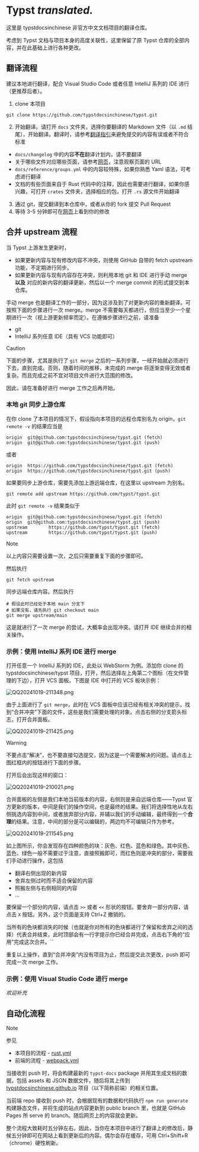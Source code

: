 <h1>Typst <em>translated.</em></h1>

这里是 typstdocsinchinese 非官方中文文档项目的翻译仓库。

考虑到 Typst 文档与项目本身的高度关联性，这里保留了原 Typst 仓库的全部内容，并在此基础上进行各种更改。

## 翻译流程

建议本地进行翻译，配合 Visual Studio Code 或者任意 IntelliJ 系列的 IDE 进行（更推荐后者）。

1. clone 本项目
  ```shell
  git clone https://github.com/typstdocsinchinese/typst.git
  ```
2. 开始翻译。请打开 `docs` 文件夹，选择你要翻译的 Markdown 文件（以 `.md` 结尾），开始翻译。翻译时，请参考[翻译指引](./TRANSLATION-GUIDE.md)来避免提交的内容有误或者不符合标准
  - `docs/changelog` 中的内容**不在**翻译计划内，请不要翻译
  - 关于哪些文件对应哪些页面，请参考[网页](https://github.com/typstdocsinchinese/typstdocsinchinese.github.io)，注意观察页面的 URL
  - `docs/reference/groups.yml` 中的内容较特殊，如果你熟悉 Yaml 语法，可考虑进行翻译
  - 文档的有些页面来自于 Rust 代码中的注释，因此也需要进行翻译，如果你感兴趣，可打开 `crates` 文件夹，选择相应的包，打开 `.rs` 源文件开始翻译
3. 通过 git，提交翻译到本仓库中，或者从你的 fork 提交 Pull Request
4. 等待 3-5 分钟即可在[网页](https://github.com/typstdocsinchinese/typstdocsinchinese.github.io)上看到你的修改

## 合并 upstream 流程

当 Typst 上游发生更新时，
- 如果更新内容与现有修改内容不冲突，则使用 GitHub 自带的 fetch upstream 功能，不定期进行同步。
- 如果更新内容与现有内容存在冲突，则利用本地 git 和 IDE 进行手动 merge **以及** 对应的新内容的翻译更新，然后以一个 merge commit 的形式提交到本仓库。

手动 merge 也是翻译工作的一部分，因为这涉及到了对更新内容的重新翻译。可按照下面的步骤进行一次 merge。merge 不需要每天都进行，但应当至少一个星期进行一次（视上游更新频率而定）。在遵循步骤进行之前，请准备

- git
- IntelliJ 系列任意 IDE（具有 VCS 功能即可）

> [!CAUTION]
> 下面的步骤，尤其是执行了 `git merge` 之后的一系列步骤，一经开始就必须进行下去，直到完成。否则，随着时间的推移，未完成的 merge 将逐渐变得无效或者复杂。而且完成之前不宜对项目文件进行大范围的修改。
>
> 因此，请在准备好进行 merge 工作之后再开始。

### 本地 git 同步上游仓库

在你 clone 了本项目的情况下，假设指向本项目的远程仓库别名为 origin，`git remote -v` 的结果应当是

```
origin  git@github.com:typstdocsinchinese/typst.git (fetch)
origin  git@github.com:typstdocsinchinese/typst.git (push)
```

或者

```
origin  https://github.com/typstdocsinchinese/typst.git (fetch)
origin  https://github.com/typstdocsinchinese/typst.git (push)
```

如果要同步上游仓库，需要先添加上游远端仓库，在这里以 upstream 为别名。

```shell
git remote add upstream https://github.com/typst/typst.git
```

此时 `git remote -v` 结果类似于

```
origin  git@github.com:typstdocsinchinese/typst.git (fetch)
origin  git@github.com:typstdocsinchinese/typst.git (push)
upstream        https://github.com/typst/typst.git (fetch)
upstream        https://github.com/typst/typst.git (push)
```

> [!NOTE]
> 以上内容只需要设置一次，之后只需要重复下面的步骤即可。

然后执行

```shell
git fetch upstream
```

同步远端仓库内容。然后执行

```shell
# 假设此时已经处于本地 main 分支下
# 如果没有，请先执行 git checkout main
git merge upstream/main
```

这是就进行了一次 merge 的尝试，大概率会出现冲突。请打开 IDE 继续合并的相关操作。

### 示例：使用 IntelliJ 系列 IDE 进行 merge

打开任意一个 IntelliJ 系列的 IDE，此处以 WebStorm 为例。添加你 clone 的 typstdocsinchinese/typst 项目，打开，然后选择左上角第二个图标（在文件管理的下边），打开 VCS 面板。下图是 IDE 中打开的 VCS 板块示例：

![QQ20241019-211348.png](./image/QQ20241019-211348.png)

由于上面进行了 `git merge`，此时在 VCS 面板中应该已经有相关冲突的提示，找到“合并冲突”下面的文件，这些是我们需要处理的对象。点击右侧的分支箭头标志，打开合并面板。

![QQ20241019-211425.png](./image/QQ20241019-211425.png)

> [!WARNING]
> 不要点击“解决”，也不要直接勾选提交，因为这是一个需要解决的问题。请点击上图红框内的按钮进行下面的步骤。

打开后会出现这样的窗口：

![QQ20241019-210021.png](./image/QQ20241019-210021.png)

合并面板的左侧是我们本地当前版本的内容，右侧则是来自远端仓库——Typst 官方更新的版本，中间是我们的操作空间，也是最终的结果。我们将选择性地从左右侧挑选内容到中间，或者放弃部分内容，并辅以我们的手动编辑，最终得到一个**合理**的结果。注意，中间的部分是可以编辑的，两边均不可编辑只作为参考。

![QQ20241019-211545.png](./image/QQ20241019-211545.png)

如上图所示，你会发现存在四种颜色的块：灰色、红色、蓝色和绿色。其中灰色、蓝色、绿色一般不需要过于注意，直接照搬即可，而红色则是冲突的部分，需要我们手动进行操作，这包括
- 翻译右侧出现的新内容
- 舍弃左侧过时而不适合保留的内容
- 照搬左侧与右侧相同的内容
- ...

要保留一个部分的内容，请点击 `>>` 或者 `<<` 形状的按钮。要舍弃一部分内容，请点击 `X` 按钮。另外，这个页面是支持 Ctrl+Z 撤销的。

当所有的色块都消失的时候（也就是你对所有的色块都进行了保留和舍弃之间的选择）代表合并结束，此时顶部会有一行字提示你已经合并完成，点击右下角的“应用”完成这次合并。``

重复以上操作，直到“合并冲突”内没有项目为止，然后提交此次更改，push 即可完成一次 merge 工作。

### 示例：使用 Visual Studio Code 进行 merge

*欢迎补充*

## 自动化流程

> [!NOTE]
> 参见
> - 本项目的流程 - [rust.yml](https://github.com/typstdocsinchinese/typst/blob/main/.github/workflows/rust.yml)
> - 前端的流程 - [webpack.yml](https://github.com/typstdocsinchinese/typstdocsinchinese.github.io/blob/main/.github/workflows/webpack.yml)

当接收到 push 时，将会构建最新的 `typst-docs` package 并用其生成文档的数据，包括 assets 和 JSON 数据文件，随后将其上传到 [typstdocsinchinese.github.io](https://github.com/typstdocsinchinese/typstdocsinchinese.github.io) 项目（以下简称前端）的相关位置。

当前端 repo 接收到 push 时，会根据现有的数据和代码执行 `npm run generate` 构建静态文件，并将生成的站点内容更新到 public branch 里，也就是 GitHub Pages 所 serve 的 branch。随后网页上的内容就会更新。

整个流程大致耗时五分钟左右。因此，当你在本项目中进行了翻译上的修改后，静候五分钟即可在网站上看到更新后的内容。偶尔会存在缓存，可用 Ctrl+Shift+R（chrome）硬性刷新。


